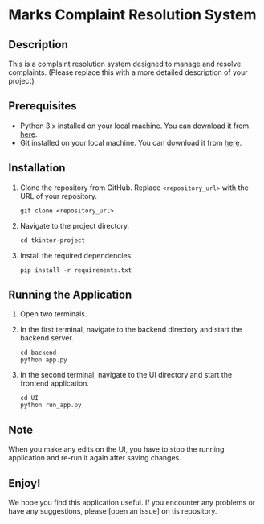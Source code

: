 # Marks Complaint Resolution System

## Description

This is a complaint resolution system designed to manage and resolve complaints. (Please replace this with a more detailed description of your project)

## Prerequisites

- Python 3.x installed on your local machine. You can download it from [here](https://www.python.org/downloads/).
- Git installed on your local machine. You can download it from [here](https://git-scm.com/downloads).

## Installation

1. Clone the repository from GitHub. Replace `<repository_url>` with the URL of your repository.
    ```
    git clone <repository_url>
    ```

2. Navigate to the project directory.
    ```
    cd tkinter-project
    ```

3. Install the required dependencies.
    ```
    pip install -r requirements.txt
    ```

## Running the Application

1. Open two terminals.

2. In the first terminal, navigate to the backend directory and start the backend server.
    ```
    cd backend
    python app.py
    ```

3. In the second terminal, navigate to the UI directory and start the frontend application.
    ```
    cd UI
    python run_app.py
    ```

## Note

When you make any edits on the UI, you have to stop the running application and re-run it again after saving changes.

## Enjoy!

We hope you find this application useful. If you encounter any problems or have any suggestions, please [open an issue] on tis repository.
